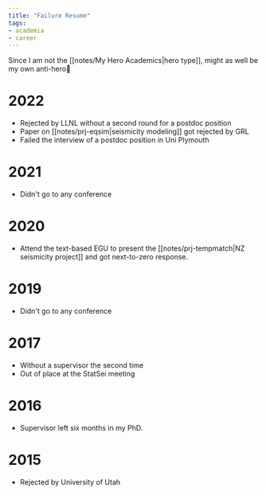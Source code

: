 ```yaml
---
title: "Failure Resume"
tags:
- academia
- career
---
```


Since I am not the [[notes/My Hero Academics|hero type]], might as well be my own anti-hero🤡

# 2022
- Rejected by LLNL without a second round for a postdoc position
- Paper on [[notes/prj-eqsim|seismicity modeling]] got rejected by GRL
- Failed the interview of a postdoc position in Uni Plymouth

# 2021
- Didn't go to any conference

# 2020
- Attend the text-based EGU to present the [[notes/prj-tempmatch|NZ seismicity project]] and got next-to-zero response.

# 2019
- Didn't go to any conference

# 2017
- Without a supervisor the second time
- Out of place at the StatSei meeting

# 2016
- Supervisor left six months in my PhD.

# 2015
- Rejected by University of Utah